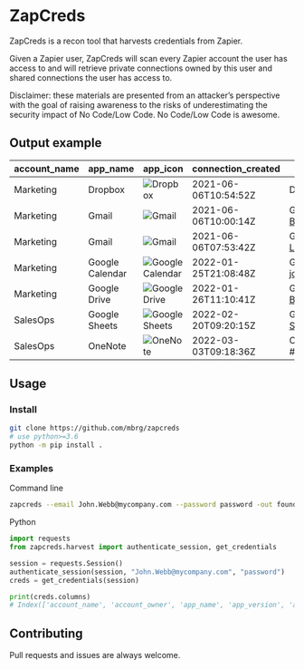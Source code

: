 # ZapCreds

ZapCreds is a recon tool that harvests credentials from Zapier.

Given a Zapier user, ZapCreds will scan every Zapier account the user has access to and will retrieve private connections owned by this user and shared connections the user has access to.

Disclaimer: these materials are presented from an attacker’s perspective with the goal of raising awareness to the risks of underestimating the security impact of No Code/Low Code. No Code/Low Code is awesome.

## Output example

|account_name|app_name            |app_icon            |connection_created                      |connection_title             |connection_owner      |
|------------|--------------------|--------------------|----------------------------------------|-----------------------------|----------------------|
|Marketing|Dropbox             |![Dropbox](https://cdn.zapier.com/storage/services/13ed79eef97afd56b212ece05251b2de.32x32.png)|2021-06-06T10:54:52Z                    |Dropbox johnw@gmail.com|John.Webb@mycompany.com  |
|Marketing|Gmail               |![Gmail](https://cdn.zapier.com/storage/services/54f0bd6f9c31b757ab20d4c7058dc7c0.32x32.png)|2021-06-06T10:00:14Z                    |Gmail Bobby.Atkinson@mycompany.com |Bobby.Atkinson@mycompany.com  |
|Marketing|Gmail               |![Gmail](https://cdn.zapier.com/storage/services/54f0bd6f9c31b757ab20d4c7058dc7c0.32x32.png)|2021-06-06T07:53:42Z                    |Gmail Lola.Burton@mycompany.com #2|Lola.Burton@mycompany.com|
|Marketing|Google Calendar     |![Google Calendar](https://cdn.zapier.com/storage/services/62c82a7958c6c29736f17d0495b6635c.32x32.png)|2022-01-25T21:08:48Z                    |Google Calendar johnw@gmail.com|John.Webb@mycompany.co  |
|Marketing|Google Drive        |![Google Drive](https://cdn.zapier.com/storage/services/bb735e567f1a1e9e3b8b7241497c2d43.32x32.png)|2022-01-26T11:10:41Z                    |Google Drive Bobby.Atkinson@mycompany.com |Bobby.Atkinson@mycompany.com  |
|SalesOps|Google Sheets       |![Google Sheets](https://cdn.zapier.com/storage/services/8913a06feb7556d01285c052e4ad59d0.32x32.png)|2022-02-20T09:20:15Z                    |Google Sheets Sariah.Cote@mycompany.com|Sariah.Cote@mycompany.com|
|SalesOps|OneNote             |![OneNote](https://cdn.zapier.com/storage/developer/e951e0105790e43b117e04b7bba34601.32x32.png)|2022-03-03T09:18:36Z                    |OneNote gibsonm@outlook.com #2|Mia.Gibson@mycompany.com  |

## Usage

### Install

```bash
git clone https://github.com/mbrg/zapcreds
# use python>=3.6
python -m pip install .
```

### Examples

Command line

```bash
zapcreds --email John.Webb@mycompany.com --password password -out found_creds.csv
```

Python

```python
import requests
from zapcreds.harvest import authenticate_session, get_credentials

session = requests.Session()
authenticate_session(session, "John.Webb@mycompany.com", "password")
creds = get_credentials(session)

print(creds.columns)
# Index(['account_name', 'account_owner', 'app_name', 'app_version', 'app_icon', 'connection_created', 'connection_title', 'connection_description', 'connection_owner'],
```

## Contributing

Pull requests and issues are always welcome.
